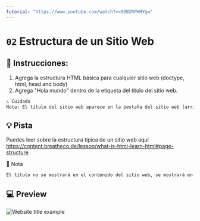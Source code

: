 ```yaml
---
tutorial: "https://www.youtube.com/watch?v=9OB2RPWHYgw"
---
```

# `02` Estructura de un Sitio Web

## 📝 Instrucciones:

1. Agrega la estructura HTML básica para cualquier sitio web (doctype, html, head and body)
2. Agrega "Hola mundo" dentro de la etiqueta del título del sitio web.

```md
⚠️️️️ Cuidado
Nota: El título del sitio web aparece en la pestaña del sitio web (arriba en el navegador)
```

## 💡 Pista

Puedes leer sobre la estructura típica de un sitio web aquí
https://content.breatheco.de/lesson/what-is-html-learn-html#page-structure

📎 Nota

```txt
El título no se mostrará en el contenido del sitio web, se mostrará en la pestaña del navegador.
```

## 💻 Preview

![Website title example](https://github.com/4GeeksAcademy/html-tutorial-exercises-course/blob/master/.learn/assets/02-website-structure.png?raw=true)
